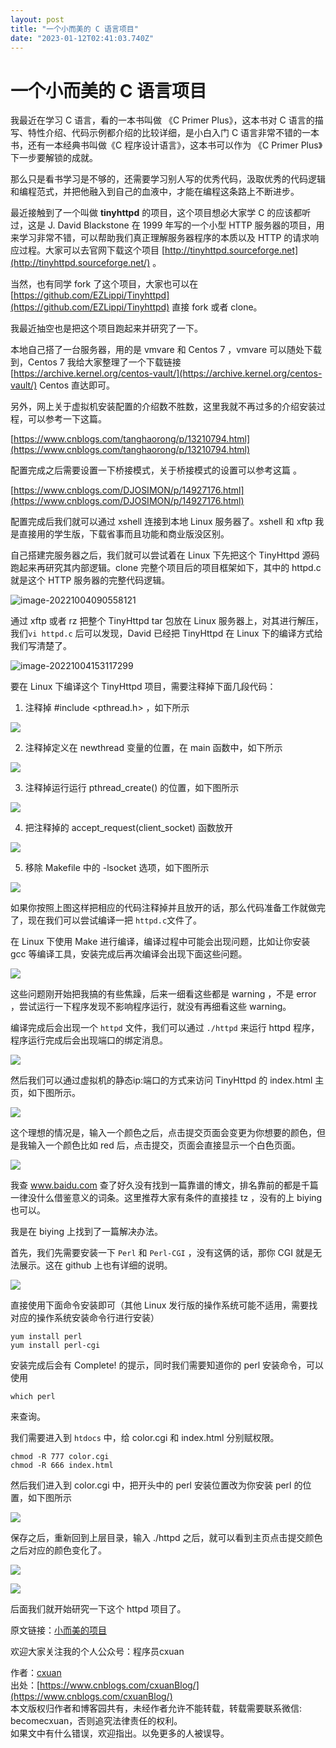 ```yaml
---
layout: post
title: "一个小而美的 C 语言项目"
date: "2023-01-12T02:41:03.740Z"
---
```

一个小而美的 C 语言项目
=============

我最近在学习 C 语言，看的一本书叫做 《C Primer Plus》，这本书对 C 语言的描写、特性介绍、代码示例都介绍的比较详细，是小白入门 C 语言非常不错的一本书，还有一本经典书叫做《C 程序设计语言》，这本书可以作为 《C Primer Plus》下一步要解锁的成就。

那么只是看书学习是不够的，还需要学习别人写的优秀代码，汲取优秀的代码逻辑和编程范式，并把他融入到自己的血液中，才能在编程这条路上不断进步。

最近接触到了一个叫做 **tinyhttpd** 的项目，这个项目想必大家学 C 的应该都听过，这是 J. David Blackstone 在 1999 年写的一个小型 HTTP 服务器的项目，用来学习非常不错，可以帮助我们真正理解服务器程序的本质以及 HTTP 的请求响应过程。大家可以去官网下载这个项目 [http://tinyhttpd.sourceforge.net](http://tinyhttpd.sourceforge.net/) 。

当然，也有同学 fork 了这个项目，大家也可以在 [https://github.com/EZLippi/Tinyhttpd](https://github.com/EZLippi/Tinyhttpd) 直接 fork 或者 clone。

我最近抽空也是把这个项目跑起来并研究了一下。

本地自己搭了一台服务器，用的是 vmvare 和 Centos 7 ，vmvare 可以随处下载到，Centos 7 我给大家整理了一个下载链接 [https://archive.kernel.org/centos-vault/](https://archive.kernel.org/centos-vault/) Centos 直达即可。

另外，网上关于虚拟机安装配置的介绍数不胜数，这里我就不再过多的介绍安装过程，可以参考一下这篇。

[https://www.cnblogs.com/tanghaorong/p/13210794.html](https://www.cnblogs.com/tanghaorong/p/13210794.html)

配置完成之后需要设置一下桥接模式，关于桥接模式的设置可以参考这篇 。

[https://www.cnblogs.com/DJOSIMON/p/14927176.html](https://www.cnblogs.com/DJOSIMON/p/14927176.html)

配置完成后我们就可以通过 xshell 连接到本地 Linux 服务器了。xshell 和 xftp 我是直接用的学生版，下载省事而且功能和商业版没区别。

自己搭建完服务器之后，我们就可以尝试着在 Linux 下先把这个 TinyHttpd 源码跑起来再研究其内部逻辑。clone 完整个项目后的项目框架如下，其中的 httpd.c 就是这个 HTTP 服务器的完整代码逻辑。

![image-20221004090558121](https://picturesforarticle.oss-cn-beijing.aliyuncs.com/img/image-20221004090558121.png)

通过 xftp 或者 rz 把整个 TinyHttpd tar 包放在 Linux 服务器上，对其进行解压，我们`vi httpd.c` 后可以发现，David 已经把 TinyHttpd 在 Linux 下的编译方式给我们写清楚了。

![image-20221004153117299](https://picturesforarticle.oss-cn-beijing.aliyuncs.com/img/image-20221004153117299.png)

要在 Linux 下编译这个 TinyHttpd 项目，需要注释掉下面几段代码：

1.  注释掉 #include <pthread.h> ，如下所示

![](https://img2023.cnblogs.com/blog/1515111/202301/1515111-20230112083347040-554692617.png)

2.  注释掉定义在 newthread 变量的位置，在 main 函数中，如下所示

![](https://img2023.cnblogs.com/blog/1515111/202301/1515111-20230112083358763-24361177.png)

3.  注释掉运行运行 pthread\_create() 的位置，如下图所示

![](https://img2023.cnblogs.com/blog/1515111/202301/1515111-20230112083410205-1280278899.png)

4.  把注释掉的 accept\_request(client\_socket) 函数放开

![](https://img2023.cnblogs.com/blog/1515111/202301/1515111-20230112083423980-188510956.png)

5.  移除 Makefile 中的 -lsocket 选项，如下图所示

![](https://img2023.cnblogs.com/blog/1515111/202301/1515111-20230112083434217-1334177344.png)

如果你按照上图这样把相应的代码注释掉并且放开的话，那么代码准备工作就做完了，现在我们可以尝试编译一把 `httpd.c`文件了。

在 Linux 下使用 Make 进行编译，编译过程中可能会出现问题，比如让你安装 gcc 等编译工具，安装完成后再次编译会出现下面这些问题。

![](https://img2023.cnblogs.com/blog/1515111/202301/1515111-20230112083446095-1650525112.png)

这些问题刚开始把我搞的有些焦躁，后来一细看这些都是 warning ，不是 error ，尝试运行一下程序发现不影响程序运行，就没有再细看这些 warning。

编译完成后会出现一个 `httpd` 文件，我们可以通过 `./httpd` 来运行 httpd 程序，程序运行完成后会出现端口的绑定消息。

![](https://img2023.cnblogs.com/blog/1515111/202301/1515111-20230112083457838-2081868193.png)

然后我们可以通过虚拟机的静态ip:端口的方式来访问 TinyHttpd 的 index.html 主页，如下图所示。

![](https://img2023.cnblogs.com/blog/1515111/202301/1515111-20230112083508033-882220112.png)

这个理想的情况是，输入一个颜色之后，点击提交页面会变更为你想要的颜色，但是我输入一个颜色比如 red 后，点击提交，页面会直接显示一个白色页面。

![](https://img2023.cnblogs.com/blog/1515111/202301/1515111-20230112083516864-730737518.png)

我查 www.baidu.com 查了好久没有找到一篇靠谱的博文，排名靠前的都是千篇一律没什么借鉴意义的词条。这里推荐大家有条件的直接挂 tz ，没有的上 biying 也可以。

我是在 biying 上找到了一篇解决办法。

首先，我们先需要安装一下 `Perl` 和 `Perl-CGI` ，没有这俩的话，那你 CGI 就是无法展示。这在 github 上也有详细的说明。

![](https://img2023.cnblogs.com/blog/1515111/202301/1515111-20230112083528881-224363530.png)

直接使用下面命令安装即可（其他 Linux 发行版的操作系统可能不适用，需要找对应的操作系统安装命令行进行安装）

    yum install perl
    yum install perl-cgi
    

安装完成后会有 Complete! 的提示，同时我们需要知道你的 perl 安装命令，可以使用

    which perl
    

来查询。

我们需要进入到 `htdocs` 中，给 color.cgi 和 index.html 分别赋权限。

    chmod -R 777 color.cgi 
    chmod -R 666 index.html 
    

然后我们进入到 color.cgi 中，把开头中的 perl 安装位置改为你安装 perl 的位置，如下图所示

![](https://img2023.cnblogs.com/blog/1515111/202301/1515111-20230112083543559-988248383.png)

保存之后，重新回到上层目录，输入 ./httpd 之后，就可以看到主页点击提交颜色之后对应的颜色变化了。

![](https://img2023.cnblogs.com/blog/1515111/202301/1515111-20230112083602798-55544291.png)

![](https://img2023.cnblogs.com/blog/1515111/202301/1515111-20230112083610935-635065066.png)

后面我们就开始研究一下这个 httpd 项目了。

原文链接：[小而美的项目](https://mp.weixin.qq.com/s?__biz=MzI0ODk2NDIyMQ==&mid=2247499447&idx=1&sn=40cc6f292fff3e085cc7afa6401b6bc8&chksm=e99a0ba5deed82b3c3357a191e249b108c090e46ecf642ab429e8e4448b964cbca5d235582f7&token=1827073911&lang=zh_CN#rd)

欢迎大家关注我的个人公众号：程序员cxuan

作者：[cxuan](https://www.cnblogs.com/cxuanBlog/)  
出处：[https://www.cnblogs.com/cxuanBlog/](https://www.cnblogs.com/cxuanBlog/)  
本文版权归作者和博客园共有，未经作者允许不能转载，转载需要联系微信: becomecxuan，否则追究法律责任的权利。  
如果文中有什么错误，欢迎指出。以免更多的人被误导。